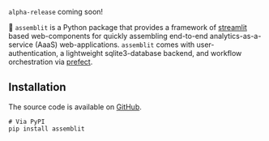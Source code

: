 `alpha-release` coming soon!

🦄 `assemblit` is a Python package that provides a framework of [streamlit](https://streamlit.io/) based web-components for quickly assembling end-to-end analytics-as-a-service (AaaS) web-applications. `assemblit` comes with user-authentication, a lightweight sqlite3-database backend, and workflow orchestration via [prefect](https://www.prefect.io).

## Installation
The source code is available on [GitHub](https://github.com/thomaseleff/assemblit).

```
# Via PyPI
pip install assemblit
```